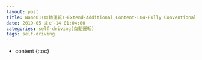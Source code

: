 ```yaml
---
layout: post
title: Nano01(自動運転)-Extend-Additional Content-L04-Fully Conventional Networks
date: 2019-05 まだ-14 01:04:00
categories: self-driving(自動運転)
tags: self-driving
---
```

* content
{:toc}

